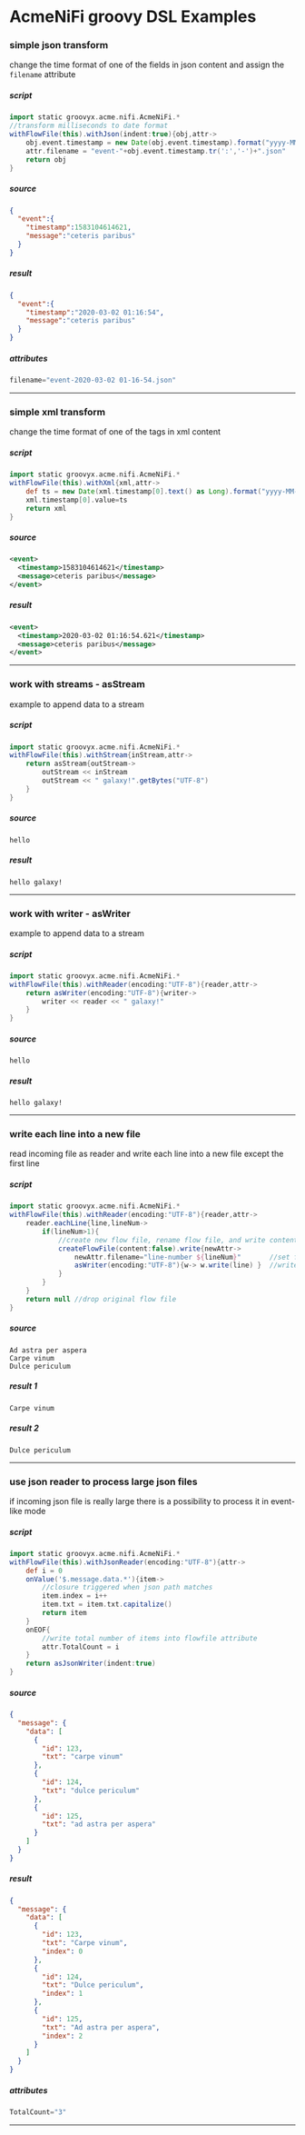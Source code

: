 # AcmeNiFi groovy DSL Examples


### simple json transform
change the time format of one of the fields in json content and assign the `filename` attribute
##### script
```groovy
import static groovyx.acme.nifi.AcmeNiFi.*
//transform milliseconds to date format
withFlowFile(this).withJson(indent:true){obj,attr->
    obj.event.timestamp = new Date(obj.event.timestamp).format("yyyy-MM-dd HH:mm:ss")
    attr.filename = "event-"+obj.event.timestamp.tr(':','-')+".json"
    return obj
}
```
##### source
```json
{
  "event":{
    "timestamp":1583104614621,
    "message":"ceteris paribus"
  }
}
```
##### result
```json
{
  "event":{
    "timestamp":"2020-03-02 01:16:54",
    "message":"ceteris paribus"
  }
}
```
##### attributes
```groovy
filename="event-2020-03-02 01-16-54.json"
```
----

### simple xml transform
change the time format of one of the tags in xml content
##### script
```groovy
import static groovyx.acme.nifi.AcmeNiFi.*
withFlowFile(this).withXml{xml,attr->
    def ts = new Date(xml.timestamp[0].text() as Long).format("yyyy-MM-dd HH:mm:ss.SSS")
    xml.timestamp[0].value=ts
    return xml
}
```
##### source
```xml
<event>
  <timestamp>1583104614621</timestamp>
  <message>ceteris paribus</message>
</event>
```
##### result
```xml
<event>
  <timestamp>2020-03-02 01:16:54.621</timestamp>
  <message>ceteris paribus</message>
</event>
```
----

### work with streams - asStream
example to append data to a stream
##### script
```groovy
import static groovyx.acme.nifi.AcmeNiFi.*
withFlowFile(this).withStream{inStream,attr->
    return asStream{outStream->
        outStream << inStream
        outStream << " galaxy!".getBytes("UTF-8")
    }
}
```
##### source
```text
hello
```
##### result
```text
hello galaxy!
```
----

### work with writer - asWriter
example to append data to a stream
##### script
```groovy
import static groovyx.acme.nifi.AcmeNiFi.*
withFlowFile(this).withReader(encoding:"UTF-8"){reader,attr->
    return asWriter(encoding:"UTF-8"){writer->
        writer << reader << " galaxy!"
    }
}
```
##### source
```text
hello
```
##### result
```text
hello galaxy!
```
----

### write each line into a new file
read incoming file as reader and write each line into a new file except the first line
##### script
```groovy
import static groovyx.acme.nifi.AcmeNiFi.*
withFlowFile(this).withReader(encoding:"UTF-8"){reader,attr->
    reader.eachLine{line,lineNum->
        if(lineNum>1){
            //create new flow file, rename flow file, and write content
            createFlowFile(content:false).write{newAttr->
                newAttr.filename="line-number ${lineNum}"       //set filename attribute for new file
                asWriter(encoding:"UTF-8"){w-> w.write(line) }  //write line into a new file
            }
        }
    }
    return null //drop original flow file
}
```
##### source
```text
Ad astra per aspera
Carpe vinum
Dulce periculum
```
##### result 1
```text
Carpe vinum
```
##### result 2
```text
Dulce periculum
```
----

### use json reader to process large json files
if incoming json file is really large there is a possibility to process it in event-like mode
##### script
```groovy
import static groovyx.acme.nifi.AcmeNiFi.*
withFlowFile(this).withJsonReader(encoding:"UTF-8"){attr->
    def i = 0
    onValue('$.message.data.*'){item->
        //closure triggered when json path matches
        item.index = i++ 
        item.txt = item.txt.capitalize()
        return item
    }
    onEOF{
        //write total number of items into flowfile attribute
        attr.TotalCount = i
    }
    return asJsonWriter(indent:true)
}
```

##### source
```json
{
  "message": {
    "data": [
      {
        "id": 123,
        "txt": "carpe vinum"
      },
      {
        "id": 124,
        "txt": "dulce periculum"
      },
      {
        "id": 125,
        "txt": "ad astra per aspera"
      }
    ]
  }
}
```
##### result
```json
{
  "message": {
    "data": [
      {
        "id": 123,
        "txt": "Carpe vinum",
        "index": 0
      },
      {
        "id": 124,
        "txt": "Dulce periculum",
        "index": 1
      },
      {
        "id": 125,
        "txt": "Ad astra per aspera",
        "index": 2
      }
    ]
  }
}
```
##### attributes
```groovy
TotalCount="3"
```

----
